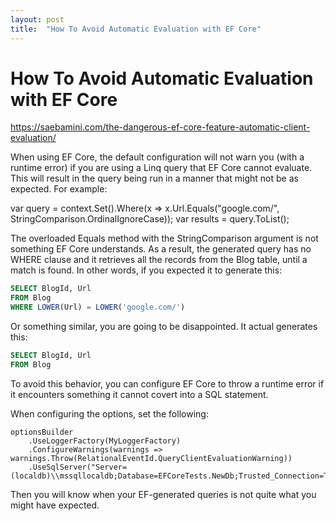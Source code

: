```yaml
---
layout: post
title:  "How To Avoid Automatic Evaluation with EF Core"
---
```

# How To Avoid Automatic Evaluation with EF Core

https://saebamini.com/the-dangerous-ef-core-feature-automatic-client-evaluation/

When using EF Core, the default configuration will not warn you (with a runtime error) if you 
are using a Linq query that EF Core cannot evaluate. This will result in the query being
run in a manner that might not be as expected. For example:

var query = context.Set<Blog>().Where(x => x.Url.Equals("google.com/", StringComparison.OrdinalIgnoreCase));
var results = query.ToList();

The overloaded Equals method with the StringComparison argument is not something EF Core understands. As
a result, the generated query has no WHERE clause and it retrieves all the records from the Blog table, until
a match is found. In other words, if you expected it to generate this:

```SQl
SELECT BlogId, Url
FROM Blog
WHERE LOWER(Url) = LOWER('google.com/')
```

Or something similar, you are going to be disappointed. It actual generates this:

```SQL
SELECT BlogId, Url
FROM Blog
```

To avoid this behavior, you can configure EF Core to throw a runtime error if it encounters something it cannot
covert into a SQL statement.

When configuring the options, set the following:

```CSharp
optionsBuilder
    .UseLoggerFactory(MyLoggerFactory)
    .ConfigureWarnings(warnings => warnings.Throw(RelationalEventId.QueryClientEvaluationWarning))
    .UseSqlServer("Server=(localdb)\\mssqllocaldb;Database=EFCoreTests.NewDb;Trusted_Connection=True;ConnectRetryCount=0");
```

Then you will know when your EF-generated queries is not quite what you might have expected.